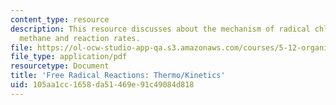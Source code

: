 ```yaml
---
content_type: resource
description: This resource discusses about the mechanism of radical chlorination of
  methane and reaction rates.
file: https://ol-ocw-studio-app-qa.s3.amazonaws.com/courses/5-12-organic-chemistry-i-spring-2003/105aa1cc1658da51469e91c49084d818_07.pdf
file_type: application/pdf
resourcetype: Document
title: 'Free Radical Reactions: Thermo/Kinetics'
uid: 105aa1cc-1658-da51-469e-91c49084d818
---
```

